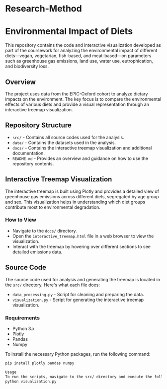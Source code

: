 # Research-Method
# Environmental Impact of Diets

This repository contains the code and interactive visualization developed as part of the coursework for analyzing the environmental impact of different diets—vegan, vegetarian, fish-based, and meat-based—on parameters such as greenhouse gas emissions, land use, water use, eutrophication, and biodiversity loss.

## Overview

The project uses data from the EPIC-Oxford cohort to analyze dietary impacts on the environment. The key focus is to compare the environmental effects of various diets and provide a visual representation through an interactive treemap visualization.

## Repository Structure

- `src/` - Contains all source codes used for the analysis.
- `data/` - Contains the datasets used in the analysis.
- `docs/` - Contains the interactive treemap visualization and additional documentation.
- `README.md` - Provides an overview and guidance on how to use the repository contents.

## Interactive Treemap Visualization

The interactive treemap is built using Plotly and provides a detailed view of greenhouse gas emissions across different diets, segregated by age group and sex. This visualization helps in understanding which diet groups contribute most to environmental degradation.

### How to View

- Navigate to the `docs/` directory.
- Open the `interactive_treemap.html` file in a web browser to view the visualization.
- Interact with the treemap by hovering over different sections to see detailed emissions data.

## Source Code

The source code used for analysis and generating the treemap is located in the `src/` directory. Here's what each file does:

- `data_processing.py` - Script for cleaning and preparing the data.
- `visualization.py` - Script for generating the interactive treemap visualization.

### Requirements

- Python 3.x
- Plotly
- Pandas
- Numpy

To install the necessary Python packages, run the following command:

```bash
pip install plotly pandas numpy

Usage
To run the scripts, navigate to the src/ directory and execute the following
python visualization.py



